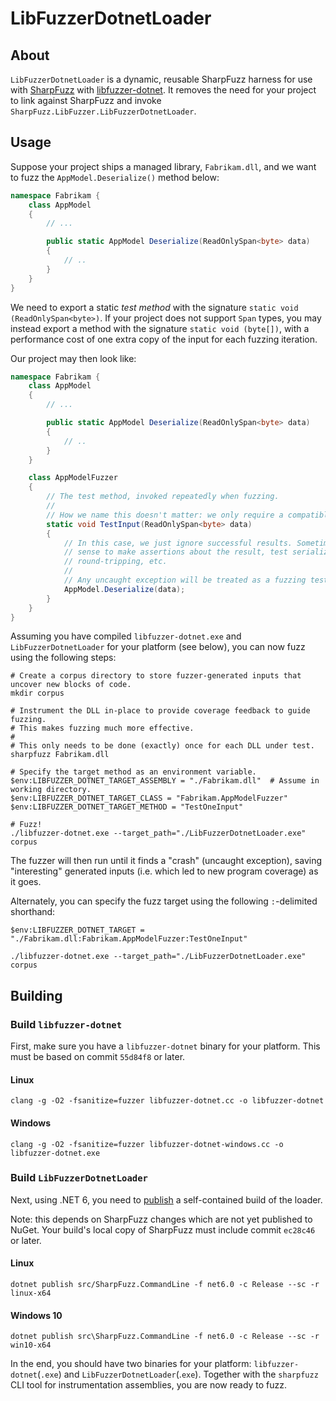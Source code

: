 # LibFuzzerDotnetLoader

## About

`LibFuzzerDotnetLoader` is a dynamic, reusable SharpFuzz harness for use with
[SharpFuzz](https://github.com/Metalnem/sharpfuzz) with [libfuzzer-dotnet](https://github.com/Metalnem/libfuzzer-dotnet).
It removes the need for your project to link against SharpFuzz and invoke `SharpFuzz.LibFuzzer.LibFuzzerDotnetLoader`.

## Usage

Suppose your project ships a managed library, `Fabrikam.dll`,
and we want to fuzz the `AppModel.Deserialize()` method below:

```csharp
namespace Fabrikam {
    class AppModel
    {
        // ...

        public static AppModel Deserialize(ReadOnlySpan<byte> data)
        {
            // ..
        }
    }
}
```

We need to export a static _test method_ with the signature `static void (ReadOnlySpan<byte>)`.
If your project does not support `Span` types,
you may instead export a method with the signature `static void (byte[])`,
with a performance cost of one extra copy of the input for each fuzzing iteration.

Our project may then look like:

```csharp
namespace Fabrikam {
    class AppModel
    {
        // ...

        public static AppModel Deserialize(ReadOnlySpan<byte> data)
        {
            // ..
        }
    }

    class AppModelFuzzer
    {
        // The test method, invoked repeatedly when fuzzing.
        //
        // How we name this doesn't matter: we only require a compatible signature.
        static void TestInput(ReadOnlySpan<byte> data)
        {
            // In this case, we just ignore successful results. Sometimes it may make
            // sense to make assertions about the result, test serialization/deserialization
            // round-tripping, etc.
            //
            // Any uncaught exception will be treated as a fuzzing test case failure.
            AppModel.Deserialize(data);
        }
    }
}
```

Assuming you have compiled `libfuzzer-dotnet.exe` and `LibFuzzerDotnetLoader` for your platform (see below),
you can now fuzz using the following steps:

```pwsh
# Create a corpus directory to store fuzzer-generated inputs that uncover new blocks of code.
mkdir corpus

# Instrument the DLL in-place to provide coverage feedback to guide fuzzing.
# This makes fuzzing much more effective.
#
# This only needs to be done (exactly) once for each DLL under test.
sharpfuzz Fabrikam.dll

# Specify the target method as an environment variable.
$env:LIBFUZZER_DOTNET_TARGET_ASSEMBLY = "./Fabrikam.dll"  # Assume in working directory.
$env:LIBFUZZER_DOTNET_TARGET_CLASS = "Fabrikam.AppModelFuzzer"
$env:LIBFUZZER_DOTNET_TARGET_METHOD = "TestOneInput"

# Fuzz!
./libfuzzer-dotnet.exe --target_path="./LibFuzzerDotnetLoader.exe" corpus
```

The fuzzer will then run until it finds a "crash" (uncaught exception), saving "interesting" generated
inputs (i.e. which led to new program coverage) as it goes.

Alternately, you can specify the fuzz target using the following `:`-delimited shorthand:

```pwsh
$env:LIBFUZZER_DOTNET_TARGET = "./Fabrikam.dll:Fabrikam.AppModelFuzzer:TestOneInput"

./libfuzzer-dotnet.exe --target_path="./LibFuzzerDotnetLoader.exe" corpus
```

## Building

### Build `libfuzzer-dotnet`

First, make sure you have a `libfuzzer-dotnet` binary for your platform.
This must be based on commit `55d84f8` or later.

#### Linux
```
clang -g -O2 -fsanitize=fuzzer libfuzzer-dotnet.cc -o libfuzzer-dotnet
```

#### Windows
```
clang -g -O2 -fsanitize=fuzzer libfuzzer-dotnet-windows.cc -o libfuzzer-dotnet.exe
```

### Build `LibFuzzerDotnetLoader`

Next, using .NET 6, you need to [publish](https://docs.microsoft.com/en-us/dotnet/core/tools/dotnet-publish) a self-contained
build of the loader.

Note: this depends on SharpFuzz changes which are not yet published to NuGet.
Your build's local copy of SharpFuzz must include commit `ec28c46` or later.

#### Linux
```
dotnet publish src/SharpFuzz.CommandLine -f net6.0 -c Release --sc -r linux-x64
```

#### Windows 10
```
dotnet publish src\SharpFuzz.CommandLine -f net6.0 -c Release --sc -r win10-x64
```

In the end, you should have two binaries for your platform: `libfuzzer-dotnet`(`.exe`) and `LibFuzzerDotnetLoader`(.`exe`).
Together with the `sharpfuzz` CLI tool for instrumentation assemblies, you are now ready to fuzz.
